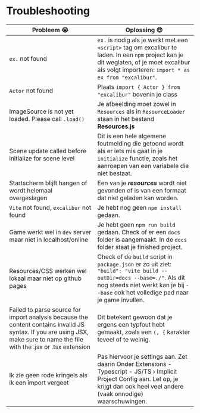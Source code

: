 # Troubleshooting

| Probleem 😭 | Oplossing 😎 |
| -------- | -------- |
| `ex.` not found   |  `ex.` is nodig als je werkt met een `<script>` tag om excalibur te laden. In een `npm` project kan je dit weglaten, of je moet excalibur als volgt importeren: `import * as ex from "excalibur"`. |
| `Actor` not found | Plaats `import { Actor } from "excalibur"` bovenin je class |
| ImageSource is not yet loaded. Please call `.load()` | Je afbeelding moet zowel in `Resources` als in `ResourceLoader` staan in het bestand **Resources.js** | 
| Scene update called before initialize for scene level | Dit is een hele algemene foutmelding die getoond wordt als er iets mis gaat in je `initialize` functie, zoals het aanroepen van een variabele die niet bestaat. |
| Startscherm blijft hangen of wordt helemaal overgeslagen | Een van je ***resources*** wordt niet gevonden of is van een formaat dat niet geladen kan worden.   |
| `Vite` not found, `excalibur` not found | Je hebt nog geen `npm install` gedaan. |
| Game werkt wel in `dev` server maar niet in localhost/online | Je hebt geen `npm run build` gedaan. Check of er een `docs` folder is aangemaakt. In de `docs` folder staat je finished project. |
| Resources/CSS werken wel lokaal maar niet op github pages | Check of de `build` script in `package.json` er zo uit ziet: `"build": "vite build --outDir=docs --base=./"`. Als dit nog steeds niet werkt kan je bij `--base` ook het volledige pad naar je game invullen. |
|Failed to parse source for import analysis because the content contains invalid JS syntax. If you are using JSX, make sure to name the file with the .jsx or .tsx extension|Dit betekent gewoon dat je ergens een typfout hebt gemaakt, zoals een `(, {` karakter teveel of te weinig. |
| Ik zie geen rode kringels als ik een import vergeet |  Pas hiervoor je settings aan. Zet daarin Onder Extensions - Typescript - JS/TS › Implicit Project Config aan. Let op, je krijgt dan ook heel veel andere (vaak onnodige) waarschuwingen. |
